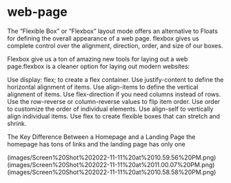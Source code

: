 # web-page
The “Flexible Box” or “Flexbox” layout mode offers an alternative to Floats for defining the overall appearance of a web page.  flexbox gives us complete control over the alignment, direction, order, and size of our boxes.

Flexbox give us a ton of amazing new tools for laying out a web page.flexbox is a cleaner option for laying out modern websites:

Use display: flex; to create a flex container.
Use justify-content to define the horizontal alignment of items.
Use align-items to define the vertical alignment of items.
Use flex-direction if you need columns instead of rows.
Use the row-reverse or column-reverse values to flip item order.
Use order to customize the order of individual elements.
Use align-self to vertically align individual items.
Use flex to create flexible boxes that can stretch and shrink.

The Key Difference Between a Homepage and a Landing Page
the homepage has tons of links and the landing page has only one

(images/Screen%20Shot%202022-11-11%20at%2010.59.56%20PM.png)
(images/Screen%20Shot%202022-11-11%20at%2011.00.07%20PM.png)
(images/Screen%20Shot%202022-11-11%20at%2010.58.58%20PM.png)
